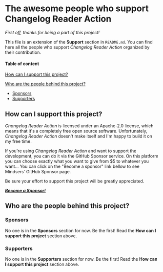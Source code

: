 # The awesome people who support Changelog Reader Action

*First off, thanks for being a part of this project!*

This file is an extension of the **Support** section in `README.md`. You can find here all the people who support *Changelog Reader Action* organized by their contribution.

#### Table of content

[How can I support this project?](#how-can-i-support-this-project)

[Who are the people behind this project?](#who-are-the-people-behind-this-project)

* [Sponsors](#sponsors)
* [Supporters](#supporters)

## How can I support this project?

*Changelog Reader Action* is licensed under an Apache-2.0 license, which means that it's a completely free open source software. Unfortunately, *Changelog Reader Action* doesn't make itself and I'm happy to build it on my free time.

If you're using *Changelog Reader Action* and want to support the development, you can do it via the GitHub Sponsor service. On this platform you can choose exactly what you want to give from $5 to whatever you want... You can click on the "Become a sponsor" link bellow to see Mindsers' GitHub Sponsor page.

Be sure your effort to support this project will be greatly appreciated.

[**_Become a Sponsor!_**](https://github.com/sponsors/mindsers)

## Who are the people behind this project?

### Sponsors

No one is in the **Sponsors** section for now. Be the first! Read the **How can I support this project** section above.

### Supporters

No one is in the **Supporters** section for now. Be the first! Read the **How can I support this project** section above.

<!-- The best supporters are listed below:

- ... -->
